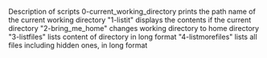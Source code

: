 Description of scripts
0-current_working_directory prints the path name of the current working directory
"1-listit" displays the contents if the current directory
"2-bring_me_home" changes working directory to home directory
"3-listfiles" lists content of directory in long format
"4-listmorefiles" lists all files including hidden ones, in long format
